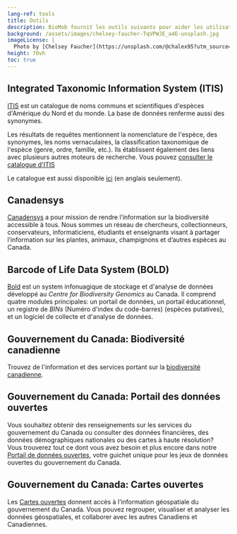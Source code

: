 ```yaml
---
lang-ref: tools
title: Outils
description: BioMob fournit les outils suivants pour aider les utilisateurs à trouver les informations dont ils ont besoin.
background: /assets/images/chelsey-faucher-TqVPWJE_a4E-unsplash.jpg
imageLicense: |
  Photo by [Chelsey Faucher](https://unsplash.com/@chalex95?utm_source=unsplash&amp;utm_medium=referral&amp;utm_content=creditCopyText) on [Unsplash](https://unsplash.com/?utm_source=unsplash&utm_medium=referral&utm_content=creditCopyText)
height: 70vh
toc: true
---
```


## Integrated Taxonomic Information System (ITIS)

[ITIS](https://www.gbif.org/fr/dataset/9ca92552-f23a-41a8-a140-01abaa31c931#description) est un catalogue de noms 
communs et scientifiques d'espèces d'Amérique du Nord et du monde. La base de données renferme aussi des synonymes.

Les résultats de requêtes mentionnent la nomenclature de l'espèce, des synonymes, les noms vernaculaires, la 
classification taxonomique de l'espèce (genre, ordre, famille, etc.). Ils établissent également des liens avec 
plusieurs autres moteurs de recherche. Vous pouvez 
[consulter le catalogue d'ITIS](https://www.gbif.org/fr/species/101683523?root=true)

Le catalogue est aussi disponible [ici](https://www.itis.gov/) (en anglais seulement).

## Canadensys

[Canadensys](https://community.canadensys.net/?lang=fr) a pour mission de rendre l’information sur la biodiversité 
accessible à tous. Nous sommes un réseau de chercheurs, collectionneurs, conservateurs, informaticiens, étudiants et 
enseignants visant à partager l’information sur les plantes, animaux, champignons et d’autres espèces au Canada.

## Barcode of Life Data System (BOLD)
[Bold](http://www.boldsystems.org/) est un system infonuagique de stockage et d'analyse de données développé au _Centre 
for Biodiversity Genomics_ au Canada. Il comprend quatre modules principales: un portail de données, 
un portail éducationnel, un registre de _BINs_ (Numéro d'index du code-barres) (espèces putatives), et un logiciel de 
collecte et d'analyse de données.

## Gouvernement du Canada: Biodiversité canadienne

Trouvez de l'information et des services portant sur la 
[biodiversité canadienne](https://www.canada.ca/fr/services/environnement/faune-flore-especes/biodiversite.html).

## Gouvernement du Canada: Portail des données ouvertes

Vous souhaitez obtenir des renseignements sur les services du gouvernement du Canada ou consulter des données 
financières, des données démographiques nationales ou des cartes à haute résolution? Vous trouverez tout ce dont 
vous avez besoin et plus encore dans notre [Portail de données ouvertes](https://ouvert.canada.ca/fr/donnees-ouvertes), 
votre guichet unique pour les jeux de données ouvertes du gouvernement du Canada.

## Gouvernement du Canada: Cartes ouvertes

Les [Cartes ouvertes](https://ouvert.canada.ca/fr/cartes-ouvertes) donnent accès à l’information géospatiale du 
gouvernement du Canada. Vous pouvez regrouper, visualiser et analyser les données géospatiales, et collaborer avec les 
autres Canadiens et Canadiennes.